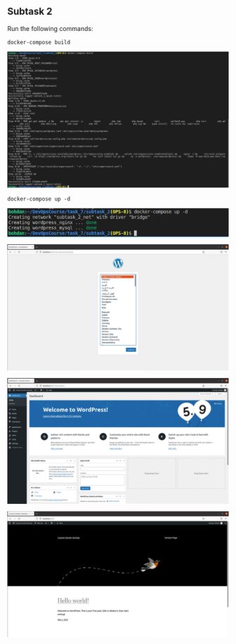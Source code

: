 ## Subtask 2
Run the following commands:
```
docker-compose build
```
<img src="screnshots/1.png"> </br>

```
docker-compose up -d
```
<img src="screnshots/2.png"> </br>

<img src="screnshots/3.png"> </br>

<img src="screnshots/4.png"> </br>

<img src="screnshots/5.png"> </br>